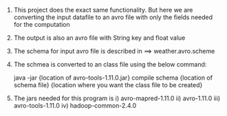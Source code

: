 1) This project does the exact same functionality. But here we are converting the input datafile to an avro file with only the fields needed for the computation

2) The output is also an avro file with String key and float value

3) The schema for input avro file is described in ==> weather.avro.scheme

4) The schmea is converted to an class file using the below command:

   java -jar {location of avro-tools-1.11.0.jar} compile schema {location of schema file} {location where you want the class file to be created}
   
   
5) The jars needed for this program is 
      		i) avro-mapred-1.11.0
		ii) avro-1.11.0
		iii) avro-tools-1.11.0
		iv) hadoop-common-2.4.0
  
